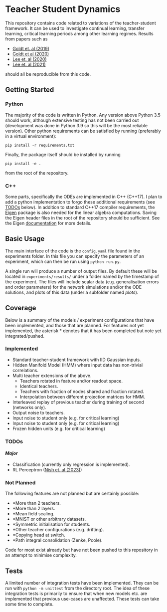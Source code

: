 # Teacher Student Dynamics

This repository contains code related to variations of the teacher-student framework. It can be used to investigate continual learning, transfer learning, critical learning periods among other learning regimes. Results from papers such as

- [Goldt et. al (2019)](https://proceedings.neurips.cc/paper/2019/hash/cab070d53bd0d200746fb852a922064a-Abstract.html)
- [Goldt et al (2020)](https://journals.aps.org/prx/abstract/10.1103/PhysRevX.10.041044)
- [Lee et. al (2020)](https://proceedings.mlr.press/v139/lee21e.html?ref=https://githubhelp.com)
- [Lee et. al (2021)](https://arxiv.org/abs/2205.09029)

should all be reproducible from this code.

## Getting Started

### Python
The majority of the code is written in Python. Any version above Python 3.5 should work, although extensive testing has not been carried out (development was done in Python 3.9 so this will be the most reliable version). Other python requirements can be satisfied by running (preferably in a virtual environment):

```pip install -r requirements.txt```

Finally, the package itself should be installed by running 

```pip install -e .```

from the root of the repository.

### C++
Some parts, specifically the ODEs are implemented in C++ (C++17). I plan to add a python implementation to forgo these additional requirements (see [TODOs](#todos) below). In addition to standard C++17 compiler requirements, the [Eigen](https://eigen.tuxfamily.org/index.php?title=Main_Page) package is also needed for the linear algebra computations. Saving the Eigen header files in the root of the repository should be sufficient. See the Eigen [documentation](https://eigen.tuxfamily.org/dox/GettingStarted.html) for more details.

## Basic Usage

The main interface of the code is the ```config.yaml``` file found in the experiments folder. In this file you can specify the parameters of an experiment, which can then be run using ```python run.py```.

A single run will produce a number of output files. By default these will be located in ```experiments/results/``` under a folder named by the timestamp of the experiment. The files will include scalar data (e.g. generalisation errors and order parameters) for the network simulations and/or the ODE solutions, and plots of this data (under a subfolder named _plots_).

## Coverage

Below is a summary of the models / experiment configurations that have been implemented, and those that are planned. For features not yet implemented, the asterisk * denotes that it has been completed but note yet integrated/pushed.

### Implemented

- Standard teacher-student framework with IID Gaussian inputs.
- Hidden Manifold Model (HMM) where input data has non-trivial correlations.
- Multi teacher extensions of the above.
    - Teachers rotated in feature and/or readout space.
    - Identical teachers.
    - Teachers with fraction of nodes shared and fraction rotated.
    - Interpolation between different projection matrices for HMM.
- Interleaved replay of previous teacher during training of second (networks only).
- Output noise to teachers.
- Input noise to student only (e.g. for critical learning)
- Input noise to student only (e.g. for critical learning)
- Frozen hidden units (e.g. for critical learning)

### TODOs

#### _Major_

- Classification (currently only regression is implemented).
- RL Perceptron ([Nish et. al (2023)](https://arxiv.org/abs/2306.10404))

### Not Planned

The following features are not planned but are certainly possible:

- *More than 2 teachers.
- *More than 2 layers.
- *Mean field scaling.
- *MNIST or other arbitrary datasets.
- *Symmetric initialisation for students.
- *Other teacher configurations (e.g. drifting).
- *Copying head at switch.
- *Path integral consolidation (Zenke, Poole).

Code for most exist already but have not been pushed to this repository in an attempt to minimise complexity. 

## Tests

A limited number of integration tests have been implemented. They can be run with ```python -m unittest``` from the directory root. 
The idea of these integration tests is primarily to ensure that when new models etc. are implemented that previous use-cases are unaffected. These tests can take some time to complete. 